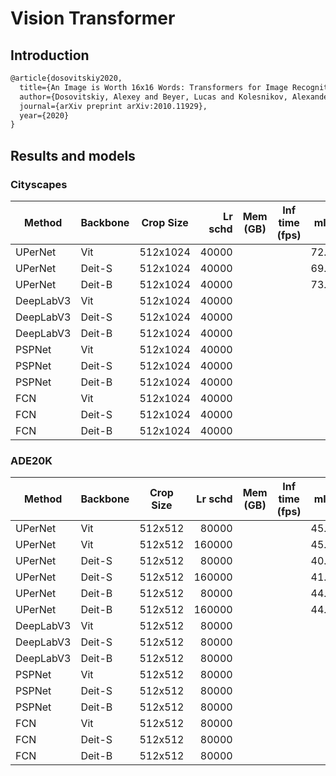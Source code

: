 # Vision Transformer

## Introduction

<!-- [ALGORITHM] -->

```latex
@article{dosovitskiy2020,
  title={An Image is Worth 16x16 Words: Transformers for Image Recognition at Scale},
  author={Dosovitskiy, Alexey and Beyer, Lucas and Kolesnikov, Alexander and Weissenborn, Dirk and Zhai, Xiaohua and Unterthiner, Thomas and  Dehghani, Mostafa and Minderer, Matthias and Heigold, Georg and Gelly, Sylvain and Uszkoreit, Jakob and Houlsby, Neil},
  journal={arXiv preprint arXiv:2010.11929},
  year={2020}
}
```

## Results and models

### Cityscapes

| Method  | Backbone | Crop Size | Lr schd | Mem (GB) | Inf time (fps) |  mIoU | mIoU(ms+flip) | config                                                                                                                     | download                                                                                                                                                                                                                                                                                                                                               |
| ------- | -------- | --------- | ------: | -------- | -------------- | ----: | ------------: | -------------------------------------------------------------------------------------------------------------------------- | ------------------------------------------------------------------------------------------------------------------------------------------------------------------------------------------------------------------------------------------------------------------------------------------------------------------------------------------------------ |
| UPerNet | Vit     | 512x1024  |   40000 |       |           | 72.61 |     | |
| UPerNet | Deit-S  | 512x1024  |   40000 |       |           | 69.28 |     | |
| UPerNet | Deit-B  | 512x1024  |   40000 |       |           | 73.35 |    | |
| DeepLabV3 | Vit     | 512x1024  |   40000 |       |           | |          | |
| DeepLabV3 | Deit-S  | 512x1024  |   40000 |       |           | |          | |
| DeepLabV3 | Deit-B  | 512x1024  |   40000 |       |           | |          | |
| PSPNet | Vit     | 512x1024  |   40000 |       |           | |          | |
| PSPNet | Deit-S  | 512x1024  |   40000 |       |           | |          | |
| PSPNet | Deit-B  | 512x1024  |   40000 |       |           | |          | |
| FCN | Vit     | 512x1024  |   40000 |       |           | |          | |
| FCN | Deit-S  | 512x1024  |   40000 |       |           | |          | |
| FCN | Deit-B  | 512x1024  |   40000 |       |           | |          | |

### ADE20K

| Method  | Backbone | Crop Size | Lr schd | Mem (GB) | Inf time (fps) |  mIoU | mIoU(ms+flip) | config                                                                                                                 | download                                                                                                                                                                                                                                                                                                                               |
| ------- | -------- | --------- | ------: | -------- | -------------- | ----: | ------------: | ---------------------------------------------------------------------------------------------------------------------- | -------------------------------------------------------------------------------------------------------------------------------------------------------------------------------------------------------------------------------------------------------------------------------------------------------------------------------------- |
| UPerNet | Vit     | 512x512  |   80000 |       |           |45.99  |    | |
| UPerNet | Vit     | 512x512  |   160000 |       |           |45.88  |    | |
| UPerNet | Deit-S  | 512x512  |   80000 |       |           |40.86  |    | |
| UPerNet | Deit-S  | 512x512  |   160000 |       |           |41.71  |    | |
| UPerNet | Deit-B  | 512x512  |   80000 |       |           |44.62   |   | |
| UPerNet | Deit-B  | 512x512  |   160000 |       |           |44.69   |   | |
| DeepLabV3 | Vit     | 512x512  |   80000 |       |           | |          | |
| DeepLabV3 | Deit-S  | 512x512  |   80000 |       |           | |          | |
| DeepLabV3 | Deit-B  | 512x512  |   80000 |       |           | |          | |
| PSPNet | Vit     | 512x512  |   80000 |       |           | |          | |
| PSPNet | Deit-S  | 512x512  |   80000 |       |           | |          | |
| PSPNet | Deit-B  | 512x512  |   80000 |       |           | |          | |
| FCN | Vit     | 512x512  |   80000 |       |           | |          | |
| FCN | Deit-S  | 512x512  |   80000 |       |           | |          | |
| FCN | Deit-B  | 512x512  |   80000 |       |           | |          | |
